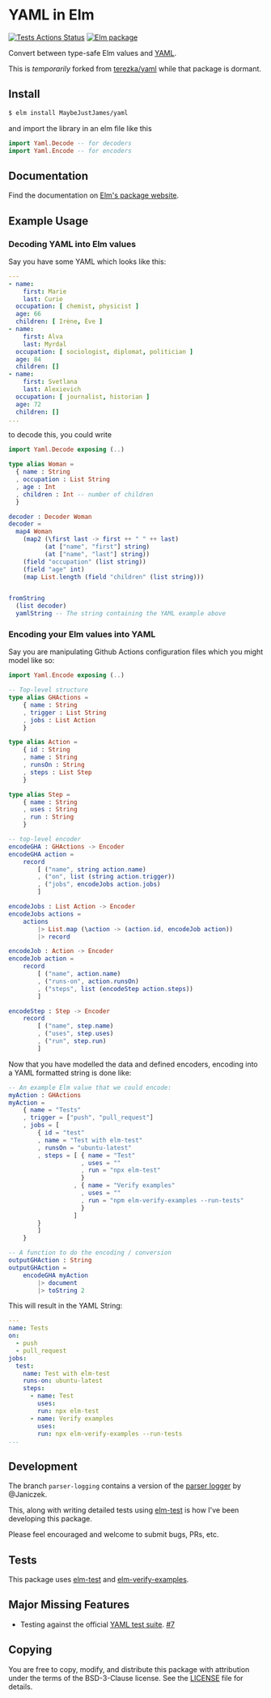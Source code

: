 # YAML in Elm

[![Tests Actions Status](https://github.com/MaybeJustJames/yaml/workflows/Tests/badge.svg)](https://github.com/MaybeJustJames/yaml/actions/) [![Elm package](https://img.shields.io/elm-package/v/MaybeJustJames/yaml.svg)](https://package.elm-lang.org/packages/MaybeJustJames/yaml/latest/)

Convert between type-safe Elm values and [YAML](https://yaml.org).

This is _temporarily_ forked from
[terezka/yaml](https://package.elm-lang.org/packages/terezka/yaml/latest/) while that package is dormant.

## Install

```bash
$ elm install MaybeJustJames/yaml
```

and import the library in an elm file like this

```elm
import Yaml.Decode -- for decoders
import Yaml.Encode -- for encoders
```

## Documentation

Find the documentation on [Elm's package website](http://package.elm-lang.org/packages/MaybeJustJames/yaml/latest).

## Example Usage

### Decoding YAML into Elm values
Say you have some YAML which looks like this:

```yaml
---
- name:
    first: Marie
    last: Curie
  occupation: [ chemist, physicist ]
  age: 66
  children: [ Irène, Ève ]
- name:
    first: Alva
    last: Myrdal
  occupation: [ sociologist, diplomat, politician ]
  age: 84
  children: []
- name:
    first: Svetlana
    last: Alexievich
  occupation: [ journalist, historian ]
  age: 72
  children: []
...  
```

to decode this, you could write

```elm
import Yaml.Decode exposing (..)

type alias Woman =
  { name : String
  , occupation : List String
  , age : Int
  , children : Int -- number of children
  }

decoder : Decoder Woman
decoder =
  map4 Woman
    (map2 (\first last -> first ++ " " ++ last)
          (at ["name", "first"] string)
          (at ["name", "last"] string))
    (field "occupation" (list string))
    (field "age" int)
    (map List.length (field "children" (list string)))


fromString
  (list decoder)
  yamlString -- The string containing the YAML example above

```

### Encoding your Elm values into YAML

Say you are manipulating Github Actions configuration files which you might model like so:

```elm
import Yaml.Encode exposing (..)

-- Top-level structure
type alias GHActions =
    { name : String
    , trigger : List String
    , jobs : List Action
    }

type alias Action =
    { id : String
    , name : String
    , runsOn : String
    , steps : List Step
    }

type alias Step =
    { name : String
    , uses : String
    , run : String
    }

-- top-level encoder
encodeGHA : GHActions -> Encoder
encodeGHA action =
    record
        [ ("name", string action.name)
        , ("on", list (string action.trigger))
        , ("jobs", encodeJobs action.jobs)
        ]

encodeJobs : List Action -> Encoder
encodeJobs actions =
    actions
        |> List.map (\action -> (action.id, encodeJob action))
        |> record

encodeJob : Action -> Encoder
encodeJob action =
    record
        [ ("name", action.name)
        , ("runs-on", action.runsOn)
        , ("steps", list (encodeStep action.steps))
        ]

encodeStep : Step -> Encoder
    record
        [ ("name", step.name)
        , ("uses", step.uses)
        , ("run", step.run)
        ]
```

Now that you have modelled the data and defined encoders,
encoding into a YAML formatted string is done like:
```elm
-- An example Elm value that we could encode:
myAction : GHActions
myAction =
    { name = "Tests"
    , trigger = ["push", "pull_request"]
    , jobs = [
        { id = "test"
        , name = "Test with elm-test"
        , runsOn = "ubuntu-latest"
        , steps = [ { name = "Test"
                    , uses = ""
                    , run = "npx elm-test"
                    }
                  , { name = "Verify examples"
                    , uses = ""
                    , run = "npm elm-verify-examples --run-tests"
                    }
                  ]
        }
        ]
    }

-- A function to do the encoding / conversion
outputGHAction : String
outputGHAction =
    encodeGHA myAction
        |> document
        |> toString 2

```

This will result in the YAML String:
```yaml
---
name: Tests
on:
  - push
  - pull_request
jobs:
  test:
    name: Test with elm-test
    runs-on: ubuntu-latest
    steps:
      - name: Test
        uses:
        run: npx elm-test
      - name: Verify examples
        uses:
        run: npx elm-verify-examples --run-tests
...
```

## Development

The branch `parser-logging` contains a version of the
[parser logger](https://discourse.elm-lang.org/t/improved-parser-logger/5964)
by @Janiczek.

This, along with writing detailed tests using [elm-test](https://github.com/elm-community/elm-test)
is how I've been developing this package.

Please feel encouraged and welcome to submit bugs, PRs, etc.

## Tests

This package uses [elm-test](https://github.com/elm-explorations/test)
and [elm-verify-examples](https://github.com/stoeffel/elm-verify-examples).


## Major Missing Features

- Testing against the official [YAML test suite](https://github.com/yaml/yaml-test-suite). [#7](https://github.com/MaybeJustJames/yaml/issues/7)

## Copying

You are free to copy, modify, and distribute this package with attribution under the terms of the BSD-3-Clause license. See the [LICENSE](LICENSE) file for details.
